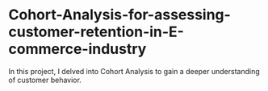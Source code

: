 # Cohort-Analysis-for-assessing-customer-retention-in-E-commerce-industry
In this project, I delved into Cohort Analysis to gain a deeper understanding of customer behavior.
